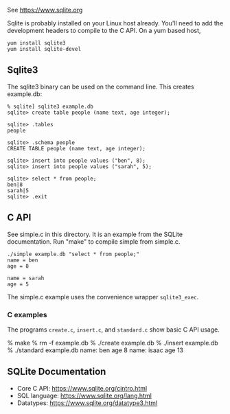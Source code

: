 See https://www.sqlite.org

Sqlite is probably installed on your Linux host already. You'll need to add the
development headers to compile to the C API. On a yum based host,

    yum install sqlite3
    yum install sqlite-devel

## Sqlite3

The sqlite3 binary can be used on the command line. This creates example.db:

    % sqlite] sqlite3 example.db
    sqlite> create table people (name text, age integer);

    sqlite> .tables
    people

    sqlite> .schema people
    CREATE TABLE people (name text, age integer);

    sqlite> insert into people values ("ben", 8);
    sqlite> insert into people values ("sarah", 5);

    sqlite> select * from people;
    ben|8
    sarah|5
    sqlite> .exit

## C API

See simple.c in this directory. It is an example from the SQLite documentation.
Run "make" to compile simple from simple.c.

    ./simple example.db "select * from people;"
    name = ben
    age = 8

    name = sarah
    age = 5

The simple.c example uses the convenience wrapper `sqlite3_exec`.

### C examples

The programs `create.c`, `insert.c`, and `standard.c` show basic C API usage.

  % make
  % rm -f example.db
  % ./create example.db
  % ./insert example.db
  % ./standard example.db
  name: ben age 8
  name: isaac age 13

## SQLite Documentation

 * Core C API: https://www.sqlite.org/cintro.html
 * SQL language: https://www.sqlite.org/lang.html 
 * Datatypes: https://www.sqlite.org/datatype3.html



